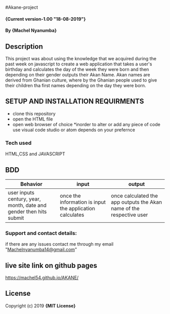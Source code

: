#Akane-project
#### {Current version-1.00 "18-08-2019"}
#### By **{Machel Nyanumba}**
## Description
This project was about using the knowledge that we acquired during the past week on javascript to create a web application that takes a user's birthday and calculates the day of the week they were born and then depending on their gender outputs their Akan Name.
Akan names are derived from Ghanian culture, where by the Ghanian people used to give their children tha first  names depending on the day they were born.

## SETUP AND INSTALLATION REQUIRMENTS

* clone this repository
* open the HTML file
* open web browser of choice
*inorder to alter or add any piece of code use visual code studio or atom depends on your prefernce

### Tech used

HTML,CSS and JAVASCRIPT

## BDD

| Behavior| input | output |
| -------- | -------- | -------- |
| user inputs century, year, month, date and gender then hits submit   | once the information is input the application calculates    | once calculated the app outputs the Akan name of the respective user     |


### Support and contact details:
if there are any issues contact me through my email "Machelnyanumba14@gmail.com"

## live site link on github pages
https://machel54.github.io/AKANE/

## License
Copyright (c) 2019 **{MIT License}**

